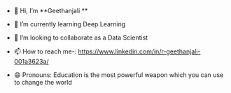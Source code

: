 - 👋 Hi, I’m **Geethanjali **
- 🌱 I’m currently learning Deep Learning
- 💞️ I’m looking to collaborate as a Data Scientist
- 📫 How to reach me-: https://www.linkedin.com/in/r-geethanjali-001a3623a/
                     
- 😄 Pronouns: Education is the most powerful weapon which you can use to change the world
  

<!---
RGeethanjali-43/RGeethanjali-43 is a ✨ special ✨ repository because its `README.md` (this file) appears on your GitHub profile.
You can click the Preview link to take a look at your changes.
--->

